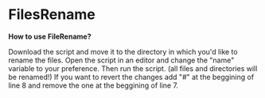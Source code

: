 # FilesRename

**How to use FileRename?**

Download the script and move it to the directory in which you'd like to rename the files.
Open the script in an editor and change the "name" variable to your preference. 
Then run the script. (all files and directories will be renamed!)
If you want to revert the changes add "#" at the beggining of line 8 and remove the one at the beggining of line 7.
